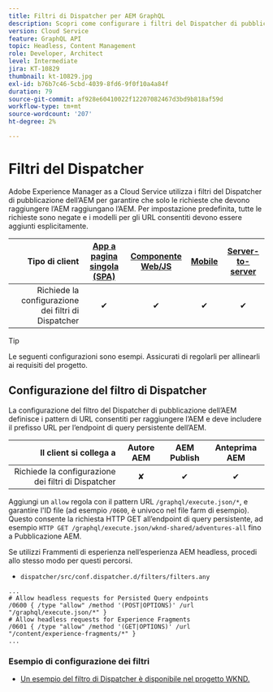 ```yaml
---
title: Filtri di Dispatcher per AEM GraphQL
description: Scopri come configurare i filtri del Dispatcher di pubblicazione dell’AEM da utilizzare con il GraphQL dell’AEM.
version: Cloud Service
feature: GraphQL API
topic: Headless, Content Management
role: Developer, Architect
level: Intermediate
jira: KT-10829
thumbnail: kt-10829.jpg
exl-id: b76b7c46-5cbd-4039-8fd6-9f0f10a4a84f
duration: 79
source-git-commit: af928e60410022f12207082467d3bd9b818af59d
workflow-type: tm+mt
source-wordcount: '207'
ht-degree: 2%

---
```


# Filtri del Dispatcher

Adobe Experience Manager as a Cloud Service utilizza i filtri del Dispatcher di pubblicazione dell’AEM per garantire che solo le richieste che devono raggiungere l’AEM raggiungano l’AEM. Per impostazione predefinita, tutte le richieste sono negate e i modelli per gli URL consentiti devono essere aggiunti esplicitamente.

| Tipo di client | [App a pagina singola (SPA)](../spa.md) | [Componente Web/JS](../web-component.md) | [Mobile](../mobile.md) | [Server-to-server](../server-to-server.md) |
|------------------------------------------:|:---------------------:|:----------------:|:---------:|:----------------:|
| Richiede la configurazione dei filtri di Dispatcher | ✔ | ✔ | ✔ | ✔ |

>[!TIP]
>
> Le seguenti configurazioni sono esempi. Assicurati di regolarli per allinearli ai requisiti del progetto.

## Configurazione del filtro di Dispatcher

La configurazione del filtro del Dispatcher di pubblicazione dell’AEM definisce i pattern di URL consentiti per raggiungere l’AEM e deve includere il prefisso URL per l’endpoint di query persistente dell’AEM.

| Il client si collega a | Autore AEM | AEM Publish | Anteprima AEM |
|------------------------------------------:|:----------:|:-------------:|:-------------:|
| Richiede la configurazione dei filtri di Dispatcher | ✘ | ✔ | ✔ |

Aggiungi un `allow` regola con il pattern URL `/graphql/execute.json/*`, e garantire l&#39;ID file (ad esempio `/0600`, è univoco nel file farm di esempio).
Questo consente la richiesta HTTP GET all’endpoint di query persistente, ad esempio `HTTP GET /graphql/execute.json/wknd-shared/adventures-all` fino a Pubblicazione AEM.

Se utilizzi Frammenti di esperienza nell’esperienza AEM headless, procedi allo stesso modo per questi percorsi.

+ `dispatcher/src/conf.dispatcher.d/filters/filters.any`

```
...
# Allow headless requests for Persisted Query endpoints
/0600 { /type "allow" /method '(POST|OPTIONS)' /url "/graphql/execute.json/*" }
# Allow headless requests for Experience Fragments
/0601 { /type "allow" /method '(GET|OPTIONS)' /url "/content/experience-fragments/*" }
...
```

### Esempio di configurazione dei filtri

+ [Un esempio del filtro di Dispatcher è disponibile nel progetto WKND.](https://github.com/adobe/aem-guides-wknd/blob/main/dispatcher/src/conf.dispatcher.d/filters/filters.any#L28)
